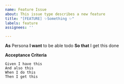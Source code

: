 ```yaml
---
name: Feature Issue
about: This issue type describes a new feature
title: "[FEATURE] ✨Something ✨"
labels: feature
assignees: ''

---
```


**As** Persona
**I want** to be able todo
**So that** I get this done

**Acceptance Criteria**
```gherkin
Given I have this
And also this
When I do this
Then I get this
```
